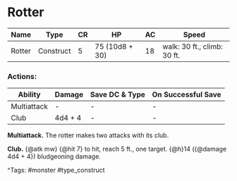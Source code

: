 # Rotter

| Name | Type | CR | HP | AC | Speed |
|------|------|----|----|----|-------|
| Rotter | Construct | 5 | 75 (10d8 + 30) | 18 | walk: 30 ft., climb: 30 ft. |

### Actions:

| Ability | Damage | Save DC & Type | On Successful Save |
|---------|--------|----------------|--------------------|
| Multiattack | - | - | - |
| Club | 4d4 + 4 | - | - |


**Multiattack.** The rotter makes two attacks with its club.

**Club.** {@atk mw} {@hit 7} to hit, reach 5 ft., one target. {@h}14 ({@damage 4d4 + 4}) bludgeoning damage.

^Tags: #monster #type_construct